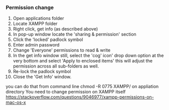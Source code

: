 
### Permission change

  1. Open applications folder
  2. Locate XAMPP folder
  3. Right click, get info (as described above)
  4. In pop-up window locate the 'sharing & permission' section
  5. Click the 'locked' padlock symbol
  6. Enter admin password
  7. Change 'Everyone' permissions to read & write
  8. In the get info window still, select the 'cog' icon' drop down option at the very bottom and select 'Apply to enclosed items' this will adjust the permission across all sub-folders as well.
  9. Re-lock the padlock symbol
  10. Close the 'Get Info' window.
  
  you can do that from command line 
  chmod -R 0775 XAMPP/
  on appliation directory
  You need to change permission on XAMPP itself
  https://stackoverflow.com/questions/9046977/xampp-permissions-on-mac-os-x
